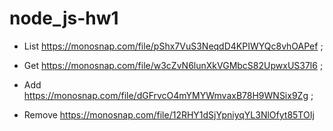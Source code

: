 # node_js-hw1

- List https://monosnap.com/file/pShx7VuS3NeqdD4KPIWYQc8vhOAPef ;

- Get https://monosnap.com/file/w3cZvN6lunXkVGMbcS82UpwxUS37l6 ;

- Add https://monosnap.com/file/dGFrvcO4mYMYWmvaxB78H9WNSix9Zg ;

- Remove https://monosnap.com/file/12RHY1dSjYpniyqYL3NlOfyt85TOIj
